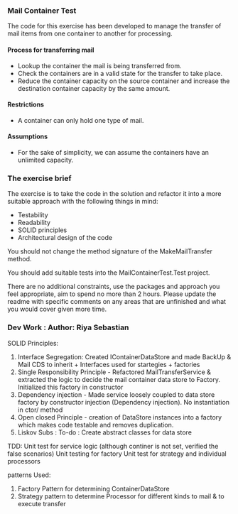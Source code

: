 ### Mail Container Test 

The code for this exercise has been developed to manage the transfer of mail items from one container to another for processing.

#### Process for transferring mail

- Lookup the container the mail is being transferred from.
- Check the containers are in a valid state for the transfer to take place.
- Reduce the container capacity on the source container and increase the destination container capacity by the same amount.

#### Restrictions

- A container can only hold one type of mail.


#### Assumptions

- For the sake of simplicity, we can assume the containers have an unlimited capacity.

### The exercise brief

The exercise is to take the code in the solution and refactor it into a more suitable approach with the following things in mind:

- Testability
- Readability
- SOLID principles
- Architectural design of the code

You should not change the method signature of the MakeMailTransfer method.

You should add suitable tests into the MailContainerTest.Test project.

There are no additional constraints, use the packages and approach you feel appropriate, aim to spend no more than 2 hours. Please update the readme with specific comments on any areas that are unfinished and what you would cover given more time.

### Dev Work : Author: Riya Sebastian

SOLID Principles:

1. Interface Segregation: Created IContainerDataStore and made BackUp & Mail CDS to inherit + Interfaces used for startegies + factories
2. Single Responsibility Principle - Refactored MailTransferService & extracted the logic to decide the mail container data store to Factory. Initialized this factory in constructor 
3. Dependency injection - Made service loosely coupled to  data store factory by constructor injection (Dependency injection). No instantiation in ctor/ method
4. Open closed Principle - creation of DataStore instances into a factory which makes code testable and removes duplication.
5. Liskov Subs : To-do : Create abstract classes for data store


TDD:
Unit test for service logic (although continer is not set, verified the false scenarios)
Unit testing for factory
Unit test for strategy and individual processors

patterns Used:
1. Factory Pattern for determining ContainerDataStore
2. Strategy pattern to determine Processor for different kinds to mail & to execute transfer 
